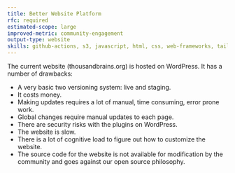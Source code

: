 ```yaml
---
title: Better Website Platform
rfc: required
estimated-scope: large
improved-metric: community-engagement
output-type: website
skills: github-actions, s3, javascript, html, css, web-frameworks, tailwindcss
---
```


The current website (thousandbrains.org) is hosted on WordPress.  It has a number of drawbacks:

- A very basic two versioning system: live and staging.
- It costs money.
- Making updates requires a lot of manual, time consuming, error prone work.
- Global changes require manual updates to each page.
- There are security risks with the plugins on WordPress.
- The website is slow.
- There is a lot of cognitive load to figure out how to customize the website.
- The source code for the website is not available for modification by the community and goes against our open source philosophy.